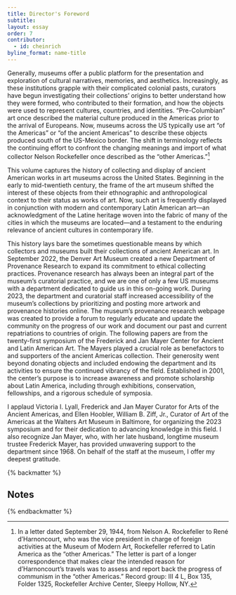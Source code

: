 ```yaml
---
title: Director's Foreword
subtitle: 
layout: essay
order: 7
contributor:
  - id: cheinrich
byline_format: name-title
---
```


Generally, museums offer a public platform for the presentation and exploration of cultural narratives, memories, and aesthetics. Increasingly, as these institutions grapple with their complicated colonial pasts, curators have begun investigating their collections’ origins to better understand how they were formed, who contributed to their formation, and how the objects were used to represent cultures, countries, and identities. “Pre-Columbian” art once described the material culture produced in the Americas prior to the arrival of Europeans. Now, museums across the US typically use art “of the Americas” or “of the ancient Americas” to describe these objects produced south of the US-Mexico border. The shift in terminology reflects the continuing effort to confront the changing meanings and import of what collector Nelson Rockefeller once described as the “other Americas.”[^1]

This volume captures the history of collecting and display of ancient American works in art museums across the United States. Beginning in the early to mid-twentieth century, the frame of the art museum shifted the interest of these objects from their ethnographic and anthropological context to their status as works of art. Now, such art is frequently displayed in conjunction with modern and contemporary Latin American art—an acknowledgment of the Latine heritage woven into the fabric of many of the cities in which the museums are located—and a testament to the enduring relevance of ancient cultures in contemporary life.

This history lays bare the sometimes questionable means by which collectors and museums built their collections of ancient American art. In September 2022, the Denver Art Museum created a new Department of Provenance Research to expand its commitment to ethical collecting practices. Provenance research has always been an integral part of the museum’s curatorial practice, and we are one of only a few US museums with a department dedicated to guide us in this on-going work. During 2023, the department and curatorial staff increased accessibility of the museum’s collections by prioritizing and posting more artwork and provenance histories online. The museum’s provenance research webpage was created to provide a forum to regularly educate and update the community on the progress of our work and document our past and current repatriations to countries of origin. The following papers are from the twenty-first symposium of the Frederick and Jan Mayer Center for Ancient and Latin American Art. The Mayers played a crucial role as benefactors to and supporters of the ancient Americas collection. Their generosity went beyond donating objects and included endowing the department and its activities to ensure the continued vibrancy of the field. Established in 2001, the center’s purpose is to increase awareness and promote scholarship about Latin America, including through exhibitions, conservation, fellowships, and a rigorous schedule of symposia.

I applaud Victoria I. Lyall, Frederick and Jan Mayer Curator for Arts of the Ancient Americas, and Ellen Hoobler, William B. Ziff, Jr., Curator of Art of the Americas at the Walters Art Museum in Baltimore, for organizing the 2023 symposium and for their dedication to advancing knowledge in this field. I also recognize Jan Mayer, who, with her late husband, longtime museum trustee Frederick Mayer, has provided unwavering support to the department since 1968. On behalf of the staff at the museum, I offer my deepest gratitude.

{% backmatter %}

## Notes

[^1]: In a letter dated September 29, 1944, from Nelson A. Rockefeller to René d’Harnoncourt, who was the vice president in charge of foreign activities at the Museum of Modern Art, Rockefeller referred to Latin America as the “other Americas.” The letter is part of a longer correspondence that makes clear the intended reason for d’Harnoncourt’s travels was to assess and report back the progress of communism in the “other Americas.” Record group: III 4 L, Box 135, Folder 1325, Rockefeller Archive Center, Sleepy Hollow, NY.

{% endbackmatter %}
